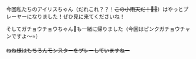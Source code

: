 今回私たちのアイリスちゃん（だれこれ？？！<del>この小雨天だ！🐧🧣</del>）はやっとプレーヤーになりました！ぜひ見に来てくださいね！

そしてガチョウチョウちゃん🦢も一緒に帰りました（今回はピンクガチョウチャンですよ〜⭐️）

<del>ねね様はもちろんモンスターをプレーしていますねー</del>
